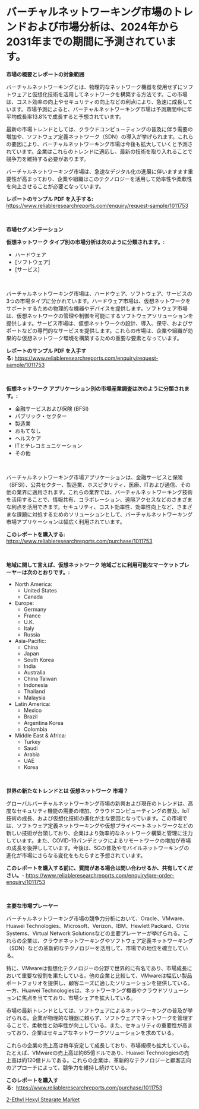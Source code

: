 <p><h1>バーチャルネットワーキング市場のトレンドおよび市場分析は、2024年から2031年までの期間に予測されています。</h1></p><p><strong>市場の概要とレポートの対象範囲</strong></p>
<p><p>バーチャルネットワーキングとは、物理的なネットワーク機器を使用せずにソフトウェアと仮想化技術を活用してネットワークを構築する方法です。この市場は、コスト効率の向上やセキュリティの向上などの利点により、急速に成長しています。市場予測によると、バーチャルネットワーキング市場は予測期間中に年平均成長率13.8%で成長すると予想されています。</p><p>最新の市場トレンドとしては、クラウドコンピューティングの普及に伴う需要の増加や、ソフトウェア定義ネットワーク（SDN）の導入が挙げられます。これらの要因により、バーチャルネットワーキング市場は今後も拡大していくと予測されています。企業はこれらのトレンドに適応し、最新の技術を取り入れることで競争力を維持する必要があります。</p><p>バーチャルネットワーキング市場は、急速なデジタル化の進展に伴いますます重要性が高まっており、企業や組織はこのテクノロジーを活用して効率性や柔軟性を向上させることが必要となっています。</p></p>
<p><strong>レポートのサンプル PDF を入手する:</strong> <a href="https://www.reliableresearchreports.com/enquiry/request-sample/1011753">https://www.reliableresearchreports.com/enquiry/request-sample/1011753</a></p>
<p>&nbsp;</p>
<p><strong>市場セグメンテーション</strong></p>
<p><strong>仮想ネットワーク タイプ別の市場分析は次のように分類されます。:</strong></p>
<p><ul><li>ハードウェア</li><li>[ソフトウェア]</li><li>[サービス]</li></ul></p>
<p>&nbsp;</p>
<p><p>バーチャルネットワーキング市場は、ハードウェア、ソフトウェア、サービスの3つの市場タイプに分かれています。ハードウェア市場は、仮想ネットワークをサポートするための物理的な機器やデバイスを提供します。ソフトウェア市場は、仮想ネットワークの管理や制御を可能にするソフトウェアソリューションを提供します。サービス市場は、仮想ネットワークの設計、導入、保守、およびサポートなどの専門的なサービスを提供します。これらの市場は、企業や組織が効果的な仮想ネットワーク環境を構築するための重要な要素となっています。</p></p>
<p><strong>レポートのサンプル PDF を入手する:</strong>&nbsp;<a href="https://www.reliableresearchreports.com/enquiry/request-sample/1011753">https://www.reliableresearchreports.com/enquiry/request-sample/1011753</a></p>
<p>&nbsp;</p>
<p><strong> 仮想ネットワーク アプリケーション別の市場産業調査は次のように分類されます。:</strong></p>
<p><ul><li>金融サービスおよび保険 (BFSI)</li><li>パブリック・セクター</li><li>製造業</li><li>おもてなし</li><li>ヘルスケア</li><li>ITとテレコミュニケーション</li><li>その他</li></ul></p>
<p>&nbsp;</p>
<p><p>バーチャルネットワーキング市場アプリケーションは、金融サービスと保険（BFSI）、公共セクター、製造業、ホスピタリティ、医療、ITおよび通信、その他の業界に適用されます。これらの業界では、バーチャルネットワーキング技術を活用することで、情報共有、コラボレーション、遠隔アクセスなどのさまざまな利点を活用できます。セキュリティ、コスト効率性、効率性向上など、さまざまな課題に対処するためのソリューションとして、バーチャルネットワーキング市場アプリケーションは幅広く利用されています。</p></p>
<p><strong>このレポートを購入する:</strong>&nbsp; <a href="https://www.reliableresearchreports.com/purchase/1011753">https://www.reliableresearchreports.com/purchase/1011753</a></p>
<p>&nbsp;</p>
<p><strong>地域に関して言えば、仮想ネットワーク 地域ごとに利用可能なマーケットプレーヤーは次のとおりです。:</strong></p>
<p><ul>
    <li>
        North America:
        <ul>
            <li>United States</li>
            <li>Canada</li>
        </ul>
    </li>
    <li>
        Europe:
        <ul>
            <li>Germany</li>
            <li>France</li>
            <li>U.K.</li>
            <li>Italy</li>
            <li>Russia</li>
        </ul>
    </li>
    <li>
        Asia-Pacific:
        <ul>
            <li>China</li>
            <li>Japan</li>
            <li>South Korea</li>
            <li>India</li>
            <li>Australia</li>
            <li>China Taiwan</li>
            <li>Indonesia</li>
            <li>Thailand</li>
            <li>Malaysia</li>
        </ul>
    </li>
    <li>
        Latin America:
        <ul>
            <li>Mexico</li>
            <li>Brazil</li>
            <li>Argentina Korea</li>
            <li>Colombia</li>
        </ul>
    </li>
    <li>
        Middle East & Africa:
        <ul>
            <li>Turkey</li>
            <li>Saudi</li>
            <li>Arabia</li>
            <li>UAE</li>
            <li>Korea</li>
        </ul>
    </li>
    </ul></p>
<p>&nbsp;</p>
<p><strong>世界の新たなトレンドとは 仮想ネットワーク 市場？</strong></p>
<p><p>グローバルバーチャルネットワーキング市場の新興および現在のトレンドは、高度なセキュリティ機能の需要の増加、クラウドコンピューティングの普及、IoT技術の成長、および仮想化技術の進化が主な要因となっています。この市場では、ソフトウェア定義ネットワーキングや仮想プライベートネットワークなどの新しい技術が台頭しており、企業はより効率的なネットワーク構築と管理に注力しています。また、COVID-19パンデミックによるリモートワークの増加が市場の成長を後押ししています。今後は、5Gの普及やモバイルネットワーキングの進化が市場にさらなる変化をもたらすと予想されています。</p></p>
<p><strong>このレポートを購入する前に、質問がある場合は問い合わせるか、共有してください。</strong>- <a href="https://www.reliableresearchreports.com/enquiry/pre-order-enquiry/1011753">https://www.reliableresearchreports.com/enquiry/pre-order-enquiry/1011753</a></p>
<p>&nbsp;</p>
<p><strong>主要な市場プレーヤー</strong></p>
<p><p>バーチャルネットワーキング市場の競争力分析において、Oracle、VMware、Huawei Technologies、Microsoft、Verizon、IBM、Hewlett Packard、Citrix Systems、Virtual Network Solutionsなどの主要プレーヤーが挙げられる。これらの企業は、クラウドネットワーキングやソフトウェア定義ネットワーキング（SDN）などの革新的なテクノロジーを活用して、市場での地位を確立している。</p><p>特に、VMwareは仮想化テクノロジーの分野で世界的に有名であり、市場成長において重要な役割を果たしている。他の企業と比較して、VMwareは幅広い製品ポートフォリオを提供し、顧客ニーズに適したソリューションを提供している。一方、Huawei Technologiesは、ネットワーキング機器やクラウドソリューションに焦点を当てており、市場シェアを拡大している。</p><p>市場の最新トレンドとしては、ソフトウェアによるネットワーキングの普及が挙げられる。企業が物理的な機器に頼らず、ソフトウェアでネットワークを管理することで、柔軟性と効率性が向上している。また、セキュリティの重要性が高まっており、企業はセキュアなネットワークソリューションを求めている。</p><p>これらの企業の売上高は毎年安定して成長しており、市場規模も拡大している。たとえば、VMwareの売上高は約85億ドルであり、Huawei Technologiesの売上高は約120億ドルである。これらの企業は、革新的なテクノロジーと顧客志向のアプローチによって、競争力を維持し続けている。</p></p>
<p><strong>このレポートを購入する:</strong>&nbsp;&nbsp;<a href="https://www.reliableresearchreports.com/purchase/1011753">https://www.reliableresearchreports.com/purchase/1011753</a></p>
<p><p><a href="https://picayune-night-cbd.notion.site/2-Ethyl-Hexyl-Stearate-Market-Centers-on-Aspects-such-as-Market-Growth-Market-Share-Market-Opportu-959e0c1d54f34a24bcd40d44462877db">2-Ethyl Hexyl Stearate Market</a></p></p>